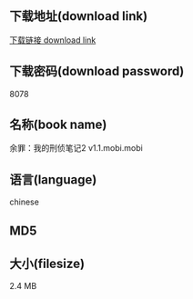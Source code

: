## 下载地址(download link)
[下载链接 download link](https://voluble-croquembouche-d321dc.netlify.app/?s=%E4%BD%99%E7%BD%AA%EF%BC%9A%E6%88%91%E7%9A%84%E5%88%91%E4%BE%A6%E7%AC%94%E8%AE%B02+v1.1.mobi)

## 下载密码(download password)
8078

## 名称(book name)
余罪：我的刑侦笔记2 v1.1.mobi.mobi

## 语言(language)
chinese

## MD5


## 大小(filesize)
2.4 MB
